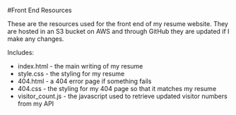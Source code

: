 #Front End Resources

These are the resources used for the front end of my resume website. They are hosted in an S3 bucket on AWS and through GitHub they are updated if I make any changes. 

Includes:

- index.html - the main writing of my resume
- style.css - the styling for my resume
- 404.html - a 404 error page if something fails
- 404.css - the styling for my 404 page so that it matches my resume
- visitor_count.js - the javascript used to retrieve updated visitor numbers from my API

